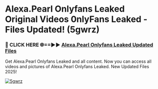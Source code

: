 # Alexa.Pearl Onlyfans Leaked Original Videos 0nlyFans Leaked - Files Updated! (5gwrz)

<h3>🔴 CLICK HERE 🌐==►► <a href="https://tinyurl.com/2wckxsce" rel="nofollow">Alexa.Pearl Onlyfans Leaked Updated Files</a></h3>

Get Alexa.Pearl Onlyfans Leaked and all content. Now you can access all videos and pictures of Alexa.Pearl Onlyfans Leaked. New Updated Files 2025!

[![5gwrz](https://i.imgur.com/AFduVYN.gif)](https://tinyurl.com/2wckxsce)
